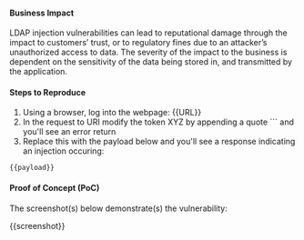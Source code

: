 
#### Business Impact

LDAP injection vulnerabilities can lead to reputational damage through the impact to customers’ trust, or to regulatory fines due to an attacker’s unauthorized access to data. The severity of the impact to the business is dependent on the sensitivity of the data being stored in, and transmitted by the application.

#### Steps to Reproduce

1. Using a browser, log into the webpage: {{URL}}
1. In the request to URI modify the token XYZ by appending a quote ``` and you'll see an error return
1. Replace this with the payload below and you'll see a response indicating an injection occuring:

```
{{payload}}
```

#### Proof of Concept (PoC)

The screenshot(s) below demonstrate(s) the vulnerability:

{{screenshot}}
